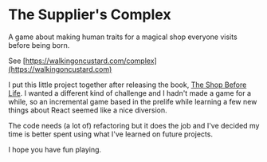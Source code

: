 # The Supplier's Complex

A game about making human traits for a magical shop everyone visits before being born.

See [https://walkingoncustard.com/complex](https://walkingoncustard.com)

I put this little project together after releasing the book, [The Shop Before Life](https://walkingoncustard.com/sbl). I wanted a different kind of challenge and I hadn't made a game for a while, so an incremental game based in the prelife while learning a few new things about React seemed like a nice diversion.

The code needs (a lot of) refactoring but it does the job and I've decided my time is better spent using what I've learned on future projects.

I hope you have fun playing.
